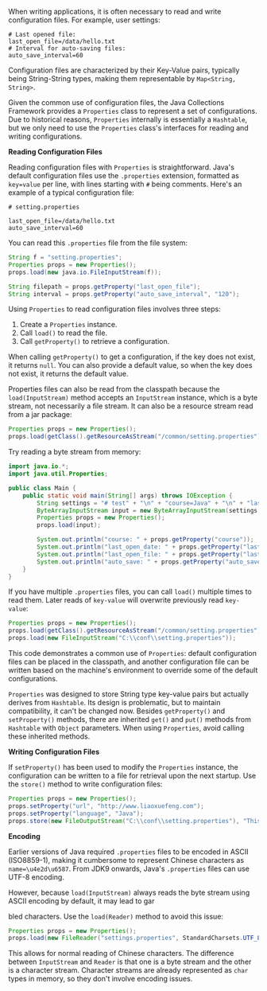 When writing applications, it is often necessary to read and write configuration files. For example, user settings:

```
# Last opened file:
last_open_file=/data/hello.txt
# Interval for auto-saving files:
auto_save_interval=60
```

Configuration files are characterized by their Key-Value pairs, typically being String-String types, making them representable by `Map<String, String>`.

Given the common use of configuration files, the Java Collections Framework provides a `Properties` class to represent a set of configurations. Due to historical reasons, `Properties` internally is essentially a `Hashtable`, but we only need to use the `Properties` class's interfaces for reading and writing configurations.

**Reading Configuration Files**

Reading configuration files with `Properties` is straightforward. Java's default configuration files use the `.properties` extension, formatted as `key=value` per line, with lines starting with `#` being comments. Here's an example of a typical configuration file:

```
# setting.properties

last_open_file=/data/hello.txt
auto_save_interval=60
```

You can read this `.properties` file from the file system:

```java
String f = "setting.properties";
Properties props = new Properties();
props.load(new java.io.FileInputStream(f));

String filepath = props.getProperty("last_open_file");
String interval = props.getProperty("auto_save_interval", "120");
```

Using `Properties` to read configuration files involves three steps:

1. Create a `Properties` instance.
2. Call `load()` to read the file.
3. Call `getProperty()` to retrieve a configuration.

When calling `getProperty()` to get a configuration, if the key does not exist, it returns `null`. You can also provide a default value, so when the key does not exist, it returns the default value.

Properties files can also be read from the classpath because the `load(InputStream)` method accepts an `InputStream` instance, which is a byte stream, not necessarily a file stream. It can also be a resource stream read from a jar package:

```java
Properties props = new Properties();
props.load(getClass().getResourceAsStream("/common/setting.properties"));
```

Try reading a byte stream from memory:

```java
import java.io.*;
import java.util.Properties;

public class Main {
    public static void main(String[] args) throws IOException {
        String settings = "# test" + "\n" + "course=Java" + "\n" + "last_open_date=2019-08-07T12:35:01";
        ByteArrayInputStream input = new ByteArrayInputStream(settings.getBytes("UTF-8"));
        Properties props = new Properties();
        props.load(input);

        System.out.println("course: " + props.getProperty("course"));
        System.out.println("last_open_date: " + props.getProperty("last_open_date"));
        System.out.println("last_open_file: " + props.getProperty("last_open_file"));
        System.out.println("auto_save: " + props.getProperty("auto_save", "60"));
    }
}
```

If you have multiple `.properties` files, you can call `load()` multiple times to read them. Later reads of `key-value` will overwrite previously read `key-value`:

```java
Properties props = new Properties();
props.load(getClass().getResourceAsStream("/common/setting.properties"));
props.load(new FileInputStream("C:\\conf\\setting.properties"));
```

This code demonstrates a common use of `Properties`: default configuration files can be placed in the classpath, and another configuration file can be written based on the machine's environment to override some of the default configurations.

`Properties` was designed to store String type key-value pairs but actually derives from `Hashtable`. Its design is problematic, but to maintain compatibility, it can't be changed now. Besides `getProperty()` and `setProperty()` methods, there are inherited `get()` and `put()` methods from `Hashtable` with `Object` parameters. When using `Properties`, avoid calling these inherited methods.

**Writing Configuration Files**

If `setProperty()` has been used to modify the `Properties` instance, the configuration can be written to a file for retrieval upon the next startup. Use the `store()` method to write configuration files:

```java
Properties props = new Properties();
props.setProperty("url", "http://www.liaoxuefeng.com");
props.setProperty("language", "Java");
props.store(new FileOutputStream("C:\\conf\\setting.properties"), "This is a properties comment");
```

**Encoding**

Earlier versions of Java required `.properties` files to be encoded in ASCII (ISO8859-1), making it cumbersome to represent Chinese characters as `name=\u4e2d\u6587`. From JDK9 onwards, Java's `.properties` files can use UTF-8 encoding.

However, because `load(InputStream)` always reads the byte stream using ASCII encoding by default, it may lead to gar

bled characters. Use the `load(Reader)` method to avoid this issue:

```java
Properties props = new Properties();
props.load(new FileReader("settings.properties", StandardCharsets.UTF_8));
```

This allows for normal reading of Chinese characters. The difference between `InputStream` and `Reader` is that one is a byte stream and the other is a character stream. Character streams are already represented as `char` types in memory, so they don't involve encoding issues.